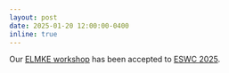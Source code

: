 ```yaml
---
layout: post
date: 2025-01-20 12:00:00-0400
inline: true
---
```

Our [ELMKE workshop](https://sites.google.com/view/elmke/) has been accepted to [ESWC 2025](https://2025.eswc-conferences.org/).
